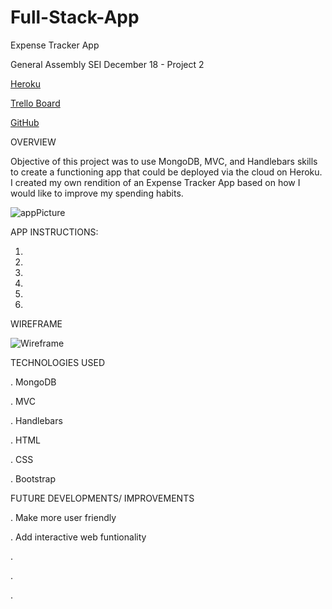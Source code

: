 # Full-Stack-App

Expense Tracker App

General Assembly SEI December 18 - Project 2

[Heroku](https://mysterious-sierra-76184.herokuapp.com/)

[Trello Board](https://trello.com/b/N28D3yRy/project-2-full-stack-app)

[GitHub](https://github.com/dasianejones/Full-Stack-App)

OVERVIEW

Objective of this project was to use MongoDB, MVC, and Handlebars skills to create a functioning app that could be deployed via the cloud on Heroku. I created my own rendition of an Expense Tracker App based on how I would like to improve my spending habits.

![appPicture]()

APP INSTRUCTIONS:

1.

2.

3.

4.

5.

6.

WIREFRAME

![Wireframe]()

TECHNOLOGIES USED

. MongoDB

. MVC

. Handlebars

. HTML

. CSS

. Bootstrap

FUTURE DEVELOPMENTS/ IMPROVEMENTS

. Make more user friendly

. Add interactive web funtionality

.

.

.
